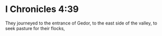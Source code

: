 # I Chronicles 4:39

They journeyed to the entrance of Gedor, to the east side of the valley, to seek pasture for their flocks,
